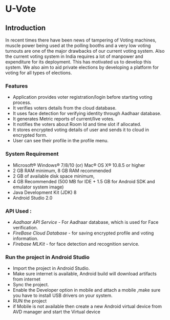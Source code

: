 # U-Vote #

## Introduction ##

In recent times there have been news of tampering of Voting machines, muscle power being used at the polling booths and a very low voting turnouts are one of the major drawbacks of our current voting system. Also the current voting system in India requires a lot of manpower and expenditure for its deployment. This has motivated us to develop this system. We also aim to aid private elections by developing a platform for voting for all types of elections.

### Features ###
* Application provides voter registration/login before starting voting process.
* It verifies voters details from the cloud database.
* It uses face detection for verifying identity through Aadhaar database.
* It generates Metric reports of current/live votes.
* It notifies the voters about Room Id and time slot if allocated.
* It stores encrypted voting details of user and sends it to cloud in encrypted form.
* User can see their profile in the profile menu.

### System Requirement ###

* Microsoft® Windows® 7/8/10 (or) Mac® OS X® 10.8.5 or higher
* 2 GB RAM minimum, 8 GB RAM recommended
* 2 GB of available disk space minimum,
* 4 GB Recommended (500 MB for IDE + 1.5 GB for Android SDK and emulator system image)
* Java Development Kit (JDK) 8
* Android Studio 2.0

### API Used : ###

* *Aadhaar API Service* - For Aadhaar database, which is used for Face verification.
* *FireBase Cloud Database* - for saving encrypted profile and voting information.
* *Firebase MLKit* - for face detection and recognition service.

### Run the project in Android Studio ###

* Import the project in Android Studio.
* Make sure internet is available, Android build will download artifacts from internet
* Sync the project.
* Enable the Developer option in mobile and attach a mobile ,make sure you have to install USB drivers on your system.
* RUN the project
* if Mobile is not available then create a new Android virtual device from AVD manager and start the Virtual device
